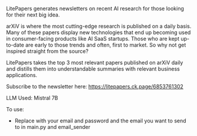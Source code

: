 LitePapers generates newsletters on recent AI research for those looking for their next big idea.

arXiV is where the most cutting-edge research is published on a daily basis. Many of these papers display new technologies that end up becoming used in consumer-facing products like AI SaaS startups. Those who are kept up-to-date are early to those trends and often, first to market. So why not get inspired straight from the source?

LitePapers takes the top 3 most relevant papers published on arXiV daily and distills them into understandable summaries with relevant business applications.

Subscribe to the newsletter here:
https://litepapers.ck.page/6853761302

LLM Used: Mistral 7B

To use:
- Replace with your email and password and the email you want to send to in main.py and email_sender
